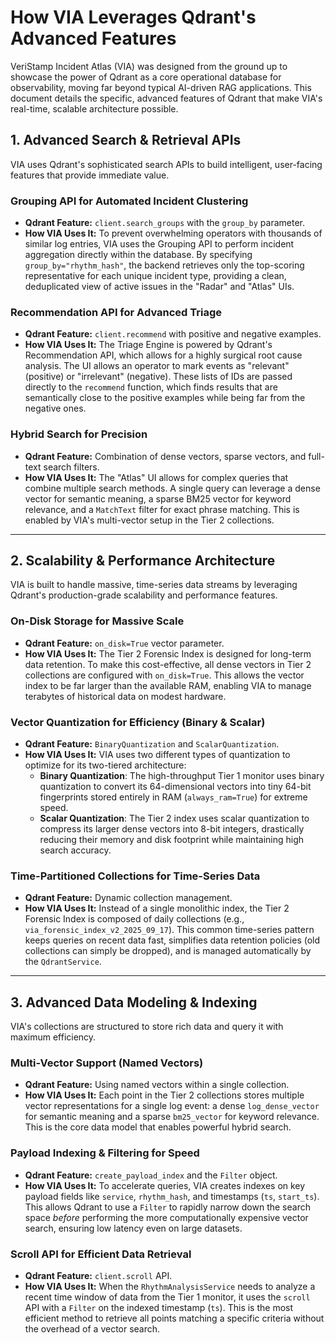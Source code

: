 # How VIA Leverages Qdrant's Advanced Features

VeriStamp Incident Atlas (VIA) was designed from the ground up to showcase the power of Qdrant as a core operational database for observability, moving far beyond typical AI-driven RAG applications. This document details the specific, advanced features of Qdrant that make VIA's real-time, scalable architecture possible.

## 1. Advanced Search & Retrieval APIs

VIA uses Qdrant's sophisticated search APIs to build intelligent, user-facing features that provide immediate value.

### Grouping API for Automated Incident Clustering
- **Qdrant Feature:** `client.search_groups` with the `group_by` parameter.
- **How VIA Uses It:** To prevent overwhelming operators with thousands of similar log entries, VIA uses the Grouping API to perform incident aggregation directly within the database. By specifying `group_by="rhythm_hash"`, the backend retrieves only the top-scoring representative for each unique incident type, providing a clean, deduplicated view of active issues in the "Radar" and "Atlas" UIs.

### Recommendation API for Advanced Triage
- **Qdrant Feature:** `client.recommend` with positive and negative examples.
- **How VIA Uses It:** The Triage Engine is powered by Qdrant's Recommendation API, which allows for a highly surgical root cause analysis. The UI allows an operator to mark events as "relevant" (positive) or "irrelevant" (negative). These lists of IDs are passed directly to the `recommend` function, which finds results that are semantically close to the positive examples while being far from the negative ones.

### Hybrid Search for Precision
- **Qdrant Feature:** Combination of dense vectors, sparse vectors, and full-text search filters.
- **How VIA Uses It:** The "Atlas" UI allows for complex queries that combine multiple search methods. A single query can leverage a dense vector for semantic meaning, a sparse BM25 vector for keyword relevance, and a `MatchText` filter for exact phrase matching. This is enabled by VIA's multi-vector setup in the Tier 2 collections.

---
## 2. Scalability & Performance Architecture

VIA is built to handle massive, time-series data streams by leveraging Qdrant's production-grade scalability and performance features.

### On-Disk Storage for Massive Scale
- **Qdrant Feature:** `on_disk=True` vector parameter.
- **How VIA Uses It:** The Tier 2 Forensic Index is designed for long-term data retention. To make this cost-effective, all dense vectors in Tier 2 collections are configured with `on_disk=True`. This allows the vector index to be far larger than the available RAM, enabling VIA to manage terabytes of historical data on modest hardware.

### Vector Quantization for Efficiency (Binary & Scalar)
- **Qdrant Feature:** `BinaryQuantization` and `ScalarQuantization`.
- **How VIA Uses It:** VIA uses two different types of quantization to optimize for its two-tiered architecture:
    - **Binary Quantization**: The high-throughput Tier 1 monitor uses binary quantization to convert its 64-dimensional vectors into tiny 64-bit fingerprints stored entirely in RAM (`always_ram=True`) for extreme speed.
    - **Scalar Quantization**: The Tier 2 index uses scalar quantization to compress its larger dense vectors into 8-bit integers, drastically reducing their memory and disk footprint while maintaining high search accuracy.

### Time-Partitioned Collections for Time-Series Data
- **Qdrant Feature:** Dynamic collection management.
- **How VIA Uses It:** Instead of a single monolithic index, the Tier 2 Forensic Index is composed of daily collections (e.g., `via_forensic_index_v2_2025_09_17`). This common time-series pattern keeps queries on recent data fast, simplifies data retention policies (old collections can simply be dropped), and is managed automatically by the `QdrantService`.

---
## 3. Advanced Data Modeling & Indexing

VIA's collections are structured to store rich data and query it with maximum efficiency.

### Multi-Vector Support (Named Vectors)
- **Qdrant Feature:** Using named vectors within a single collection.
- **How VIA Uses It:** Each point in the Tier 2 collections stores multiple vector representations for a single log event: a dense `log_dense_vector` for semantic meaning and a sparse `bm25_vector` for keyword relevance. This is the core data model that enables powerful hybrid search.

### Payload Indexing & Filtering for Speed
- **Qdrant Feature:** `create_payload_index` and the `Filter` object.
- **How VIA Uses It:** To accelerate queries, VIA creates indexes on key payload fields like `service`, `rhythm_hash`, and timestamps (`ts`, `start_ts`). This allows Qdrant to use a `Filter` to rapidly narrow down the search space *before* performing the more computationally expensive vector search, ensuring low latency even on large datasets.

### Scroll API for Efficient Data Retrieval
- **Qdrant Feature:** `client.scroll` API.
- **How VIA Uses It:** When the `RhythmAnalysisService` needs to analyze a recent time window of data from the Tier 1 monitor, it uses the `scroll` API with a `Filter` on the indexed timestamp (`ts`). This is the most efficient method to retrieve all points matching a specific criteria without the overhead of a vector search.